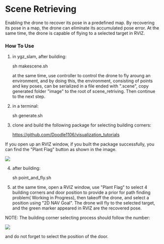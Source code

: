 # Scene Retrieving

Enabling the drone to recover its pose in a predefined map. By recovering its pose in a map, the drone can eliminate its accumulated pose error. At the same time, the drone is capable of flying to a selected target in RVIZ.

### How To Use

1. in ygz_slam, after building:
   
   sh makescene.sh
   
   at the same time, use controller to control the drone to fly aroung an environment, and by doing this, the environment, consisting of points and key poses, can be serialized in a file ended with ".scene", copy generated folder "image" to the root of
scene_retriving. Then continue to the next step.

2. in a terminal:
    
    sh generate.sh
    
3. clone and build the following package for selecting building corners:

    https://github.com/Doodle1106/visualization_tutorials
    
If you open up an RVIZ window, if you built the package successfully, you can find the "Plant Flag" button as shown in the image.

<img src = "https://s2.ax1x.com/2019/11/14/MtjydA.png">

    
4. after building:
    
    sh point_and_fly.sh
    
4. at the same time, open a RVIZ window, use "Plant Flag" to select 4 building corners and door position to provide a prior for path finding problem( Working in Progress), then takeoff the drone, and select a position using "2D NAV Goal". The drone will fly to the selected target, and the green marker appeared in RVIZ are the recovered pose.

NOTE: The building corner selecting process should follow the number:

<img src = "https://s2.ax1x.com/2019/11/14/MtxKuF.png">
  
  and do not forget to select the position of the door.



